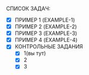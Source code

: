 СПИСОК ЗАДАЧ:
- [x] ПРИМЕР 1 (EXAMPLE-1)
- [x] ПРИМЕР 2 (EXAMPLE-2)
- [x] ПРИМЕР 3 (EXAMPLE-3) 
- [x] ПРИМЕР 4 (EXAMPLE-4)
- [x] КОНТРОЛЬНЫЕ ЗАДАНИЯ
	- [x] 1(вы тут)
	- [x] 2
	- [x] 3 

